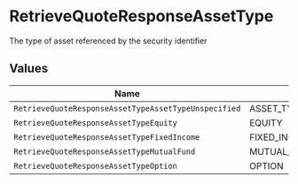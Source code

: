 # RetrieveQuoteResponseAssetType

The type of asset referenced by the security identifier


## Values

| Name                                                 | Value                                                |
| ---------------------------------------------------- | ---------------------------------------------------- |
| `RetrieveQuoteResponseAssetTypeAssetTypeUnspecified` | ASSET_TYPE_UNSPECIFIED                               |
| `RetrieveQuoteResponseAssetTypeEquity`               | EQUITY                                               |
| `RetrieveQuoteResponseAssetTypeFixedIncome`          | FIXED_INCOME                                         |
| `RetrieveQuoteResponseAssetTypeMutualFund`           | MUTUAL_FUND                                          |
| `RetrieveQuoteResponseAssetTypeOption`               | OPTION                                               |
